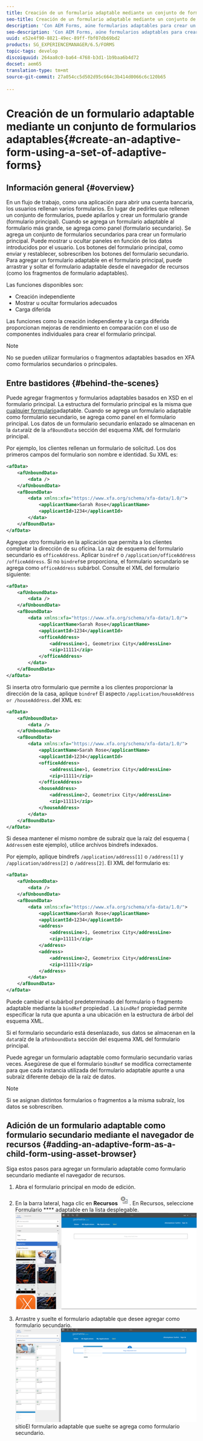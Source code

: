 ```yaml
---
title: Creación de un formulario adaptable mediante un conjunto de formularios adaptables
seo-title: Creación de un formulario adaptable mediante un conjunto de formularios adaptables
description: 'Con AEM Forms, aúne formularios adaptables para crear un único formulario adaptable grande y comprender sus funciones. '
seo-description: 'Con AEM Forms, aúne formularios adaptables para crear un único formulario adaptable grande y comprender sus funciones. '
uuid: e52e4f90-8821-49ec-89ff-fbf07db69bd2
products: SG_EXPERIENCEMANAGER/6.5/FORMS
topic-tags: develop
discoiquuid: 264aa8c0-ba64-4768-b3d1-1b9baa6b4d72
docset: aem65
translation-type: tm+mt
source-git-commit: 27a054cc5d502d95c664c3b414d0066c6c120b65

---
```



# Creación de un formulario adaptable mediante un conjunto de formularios adaptables{#create-an-adaptive-form-using-a-set-of-adaptive-forms}

## Información general {#overview}

En un flujo de trabajo, como una aplicación para abrir una cuenta bancaria, los usuarios rellenan varios formularios. En lugar de pedirles que rellenen un conjunto de formularios, puede apilarlos y crear un formulario grande (formulario principal). Cuando se agrega un formulario adaptable al formulario más grande, se agrega como panel (formulario secundario). Se agrega un conjunto de formularios secundarios para crear un formulario principal. Puede mostrar u ocultar paneles en función de los datos introducidos por el usuario. Los botones del formulario principal, como enviar y restablecer, sobrescriben los botones del formulario secundario. Para agregar un formulario adaptable en el formulario principal, puede arrastrar y soltar el formulario adaptable desde el navegador de recursos (como los fragmentos de formulario adaptables).

Las funciones disponibles son:

* Creación independiente
* Mostrar u ocultar formularios adecuados
* Carga diferida

Las funciones como la creación independiente y la carga diferida proporcionan mejoras de rendimiento en comparación con el uso de componentes individuales para crear el formulario principal.

>[!NOTE]
>
>No se pueden utilizar formularios o fragmentos adaptables basados en XFA como formularios secundarios o principales.

## Entre bastidores {#behind-the-scenes}

Puede agregar fragmentos y formularios adaptables basados en XSD en el formulario principal. La estructura del formulario principal es la misma que [cualquier formulario](../../forms/using/prepopulate-adaptive-form-fields.md)adaptable. Cuando se agrega un formulario adaptable como formulario secundario, se agrega como panel en el formulario principal. Los datos de un formulario secundario enlazado se almacenan en la `data`raíz de la `afBoundData` sección del esquema XML del formulario principal.

Por ejemplo, los clientes rellenan un formulario de solicitud. Los dos primeros campos del formulario son nombre e identidad. Su XML es:

```xml
<afData>
    <afUnboundData>
        <data />
    </afUnboundData>
    <afBoundData>
        <data xmlns:xfa="https://www.xfa.org/schema/xfa-data/1.0/">
            <applicantName>Sarah Rose</applicantName>
            <applicantId>1234</applicantId>
        </data>
    </afBoundData>
</afData>
```

Agregue otro formulario en la aplicación que permita a los clientes completar la dirección de su oficina. La raíz de esquema del formulario secundario es `officeAddress`. Aplicar `bindref` o `/application/officeAddress` `/officeAddress`. Si no `bindref`se proporciona, el formulario secundario se agrega como `officeAddress` subárbol. Consulte el XML del formulario siguiente:

```xml
<afData>
    <afUnboundData>
        <data />
    </afUnboundData>
    <afBoundData>
        <data xmlns:xfa="https://www.xfa.org/schema/xfa-data/1.0/">
            <applicantName>Sarah Rose</applicantName>
            <applicantId>1234</applicantId>
            <officeAddress>
                <addressLine>1, Geometrixx City</addressLine>
                <zip>11111</zip>
            </officeAddress>
        </data>
    </afBoundData>
</afData>
```

Si inserta otro formulario que permite a los clientes proporcionar la dirección de la casa, aplique `bindref` El aspecto `/application/houseAddress or /houseAddress.`del XML es:

```xml
<afData>
    <afUnboundData>
        <data />
    </afUnboundData>
    <afBoundData>
        <data xmlns:xfa="https://www.xfa.org/schema/xfa-data/1.0/">
            <applicantName>Sarah Rose</applicantName>
            <applicantId>1234</applicantId>
            <officeAddress>
                <addressLine>1, Geometrixx City</addressLine>
                <zip>11111</zip>
            </officeAddress>
            <houseAddress>
                <addressLine>2, Geometrixx City</addressLine>
                <zip>11111</zip>
            </houseAddress>
        </data>
    </afBoundData>
</afData>
```

Si desea mantener el mismo nombre de subraíz que la raíz del esquema ( `Address`en este ejemplo), utilice archivos bindrefs indexados.

Por ejemplo, aplique bindrefs `/application/address[1]` o `/address[1]` y `/application/address[2]` o `/address[2]`. El XML del formulario es:

```xml
<afData>
    <afUnboundData>
        <data />
    </afUnboundData>
    <afBoundData>
        <data xmlns:xfa="https://www.xfa.org/schema/xfa-data/1.0/">
            <applicantName>Sarah Rose</applicantName>
            <applicantId>1234</applicantId>
            <address>
                <addressLine>1, Geometrixx City</addressLine>
                <zip>11111</zip>
            </address>
            <address>
                <addressLine>2, Geometrixx City</addressLine>
                <zip>11111</zip>
            </address>
        </data>
    </afBoundData>
</afData>
```

Puede cambiar el subárbol predeterminado del formulario o fragmento adaptable mediante la `bindRef` propiedad . La `bindRef` propiedad permite especificar la ruta que apunta a una ubicación en la estructura de árbol del esquema XML.

Si el formulario secundario está desenlazado, sus datos se almacenan en la `data`raíz de la `afUnboundData` sección del esquema XML del formulario principal.

Puede agregar un formulario adaptable como formulario secundario varias veces. Asegúrese de que el formulario `bindRef` se modifica correctamente para que cada instancia utilizada del formulario adaptable apunte a una subraíz diferente debajo de la raíz de datos.

>[!NOTE]
>
>Si se asignan distintos formularios o fragmentos a la misma subraíz, los datos se sobrescriben.

## Adición de un formulario adaptable como formulario secundario mediante el navegador de recursos {#adding-an-adaptive-form-as-a-child-form-using-asset-browser}

Siga estos pasos para agregar un formulario adaptable como formulario secundario mediante el navegador de recursos.

1. Abra el formulario principal en modo de edición.
1. En la barra lateral, haga clic en **Recursos** ![assets-browser](assets/assets-browser.png). En Recursos, seleccione Formulario **** adaptable en la lista desplegable.
   [ ![Selección de formularios adaptables en Recursos](assets/asset.png)](assets/asset-1.png)

1. Arrastre y suelte el formulario adaptable que desee agregar como formulario secundario.
   [ ![Arrastre y suelte el formulario adaptable en el](assets/drag-drop.png)](assets/drag-drop-1.png)sitioEl formulario adaptable que suelte se agrega como formulario secundario.

